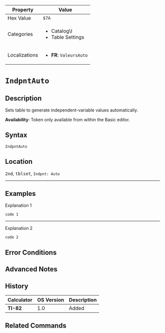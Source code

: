 | Property      | Value |
|---------------|-------|
| Hex Value     | `$7A`|
| Categories    | <ul><li>Catalog\I</li><li>Table Settings</li></ul> |
| Localizations | <ul><li><b>FR</b>: `ValeursAuto`</li></ul> |

# `IndpntAuto`

## Description
Sets table to generate independent-variable values automatically.


<b>Availability</b>: Token only available from within the Basic editor.

## Syntax
`IndpntAuto`

## Location
<kbd>2nd</kbd>, <kbd>tblset</kbd>, `Indpnt: Auto`
<hr>

## Examples

Explanation 1
```ti-basic
code 1
```
---
Explanation 2
```ti-basic
code 2
```

## Error Conditions


## Advanced Notes


## History
| Calculator | OS Version | Description |
|------------|------------|-------------|
| <b>TI-82</b> | 1.0 | Added

## Related Commands

    